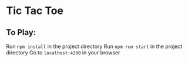 # Tic Tac Toe

## To Play:
Run `npm install` in the project directory
Run `npm run start` in the project directory
Go to `localhost:4200` in your browser